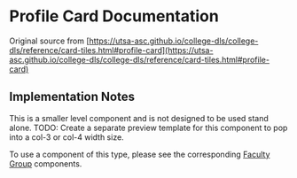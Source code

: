 # Profile Card Documentation

Original source from [https://utsa-asc.github.io/college-dls/college-dls/reference/card-tiles.html#profile-card](https://utsa-asc.github.io/college-dls/college-dls/reference/card-tiles.html#profile-card)

## Implementation Notes

This is a smaller level component and is not designed to be used stand alone.  TODO: Create a separate preview template for this component to pop into a col-3 or col-4 width size.

To use a component of this type, please see the corresponding [Faculty Group](faculty-group) components.

